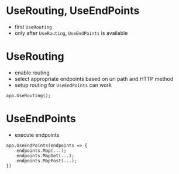 # UseRouting, UseEndPoints

- first `UseRouting`
- only after `UseRouting`, `UseEndPoints` is available

# UseRouting

- enable routing
- select appropriate endpoints based on url path and HTTP method
- setup routing for `UseEndPoints` can work

```
app.UseRouting();
```

# UseEndPoints

- execute endpoints

```
app.UseEndPoints(endpoints => {
    endpoints.Map(...);
    endpoints.MapGet(...);
    endpoints.MapPost(...);
})
```
